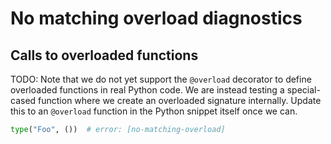 # No matching overload diagnostics

<!-- snapshot-diagnostics -->

## Calls to overloaded functions

TODO: Note that we do not yet support the `@overload` decorator to define overloaded functions in
real Python code. We are instead testing a special-cased function where we create an overloaded
signature internally. Update this to an `@overload` function in the Python snippet itself once we
can.

```py
type("Foo", ())  # error: [no-matching-overload]
```
